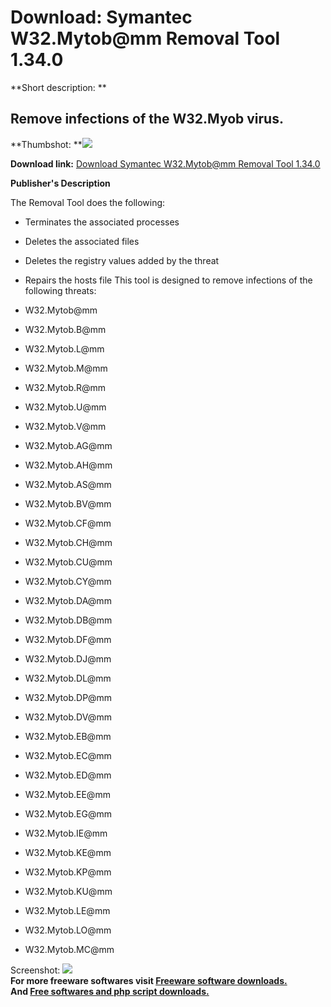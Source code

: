 # Download: Symantec W32.Mytob@mm Removal Tool 1.34.0

**Short description: **

## Remove infections of the W32.Myob virus.

  
**Thumbshot: **![](http://www.freewarefiles.com/screenshot/w32mytob_md.gif)   
  
**Download link:** [Download Symantec W32.Mytob@mm Removal Tool 1.34.0](http://freesoftwares.boysofts.com/Symantec-WMytobmm-Removal-Tool_program_14007.html)  
  

**Publisher's Description**  
  

The Removal Tool does the following:

  * Terminates the associated processes 
  * Deletes the associated files 
  * Deletes the registry values added by the threat 
  * Repairs the hosts file 
This tool is designed to remove infections of the following threats:

  * W32.Mytob@mm 
  * W32.Mytob.B@mm 
  * W32.Mytob.L@mm 
  * W32.Mytob.M@mm 
  * W32.Mytob.R@mm 
  * W32.Mytob.U@mm 
  * W32.Mytob.V@mm 
  * W32.Mytob.AG@mm 
  * W32.Mytob.AH@mm 
  * W32.Mytob.AS@mm 
  * W32.Mytob.BV@mm 
  * W32.Mytob.CF@mm 
  * W32.Mytob.CH@mm 
  * W32.Mytob.CU@mm 
  * W32.Mytob.CY@mm 
  * W32.Mytob.DA@mm 
  * W32.Mytob.DB@mm 
  * W32.Mytob.DF@mm 
  * W32.Mytob.DJ@mm 
  * W32.Mytob.DL@mm 
  * W32.Mytob.DP@mm 
  * W32.Mytob.DV@mm 
  * W32.Mytob.EB@mm 
  * W32.Mytob.EC@mm 
  * W32.Mytob.ED@mm 
  * W32.Mytob.EE@mm 
  * W32.Mytob.EG@mm 
  * W32.Mytob.IE@mm 
  * W32.Mytob.KE@mm 
  * W32.Mytob.KP@mm 
  * W32.Mytob.KU@mm 
  * W32.Mytob.LE@mm 
  * W32.Mytob.LO@mm 
  * W32.Mytob.MC@mm 

  
  
Screenshot: ![](http://www.freewarefiles.com/screenshot/w32mytob.gif)  
**For more freeware softwares visit [Freeware software downloads.](http://freesoftwares.boysofts.com/)**   
**And [Free softwares and php script downloads.](http://www.boysofts.com/)**

